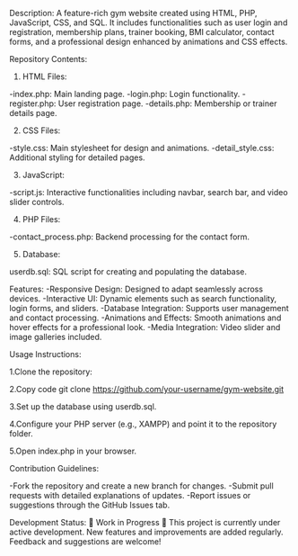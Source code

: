 Description:
A feature-rich gym website created using HTML, PHP, JavaScript, CSS, and SQL. It includes functionalities such as user login and registration, membership plans, trainer booking, BMI calculator, contact forms, and a professional design enhanced by animations and CSS effects.

Repository Contents:

1. HTML Files:

-index.php: Main landing page.
-login.php: Login functionality.
-register.php: User registration page.
-details.php: Membership or trainer details page.

2. CSS Files:

-style.css: Main stylesheet for design and animations.
-detail_style.css: Additional styling for detailed pages.

3. JavaScript:

-script.js: Interactive functionalities including navbar, search bar, and video slider controls.

4. PHP Files:

-contact_process.php: Backend processing for the contact form.

5. Database:

userdb.sql: SQL script for creating and populating the database.

Features:
-Responsive Design: Designed to adapt seamlessly across devices.
-Interactive UI: Dynamic elements such as search functionality, login forms, and sliders.
-Database Integration: Supports user management and contact processing.
-Animations and Effects: Smooth animations and hover effects for a professional look.
-Media Integration: Video slider and image galleries included.

Usage Instructions:

1.Clone the repository:

2.Copy code
git clone https://github.com/your-username/gym-website.git

3.Set up the database using userdb.sql.

4.Configure your PHP server (e.g., XAMPP) and point it to the repository folder.

5.Open index.php in your browser.

Contribution Guidelines:

-Fork the repository and create a new branch for changes.
-Submit pull requests with detailed explanations of updates.
-Report issues or suggestions through the GitHub Issues tab.

Development Status:
🚧 Work in Progress 🚧
This project is currently under active development. New features and improvements are added regularly. Feedback and suggestions are welcome!

